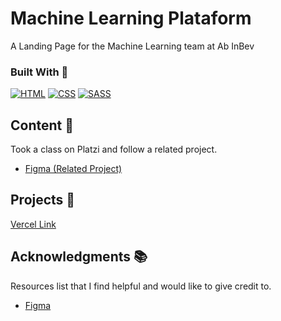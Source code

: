 # Machine Learning Plataform

A Landing Page for the Machine Learning team at Ab InBev

<!-- BUILD WITH -->

### Built With 🔑

[![HTML](https://img.shields.io/badge/HTML5-E34F26?style=for-the-badge&logo=html5&logoColor=white)](https://www.w3schools.com/whatis/whatis_html.asp)
[![CSS](https://img.shields.io/badge/CSS3-1572B6?style=for-the-badge&logo=css3&logoColor=white)](https://www.w3schools.com/whatis/whatis_css.asp)
[![SASS](https://img.shields.io/badge/SASS-1?style=for-the-badge&logo=SASS&logoColor=white)](https://www.w3schools.com/whatis/whatis_SASS.asp)

<!-- CONTENT -->

## Content 🚦

Took a class on Platzi and follow a related project.

- [Figma (Related Project)](<https://www.figma.com/file/Em1aDiIHmqozHpUAjsYhT7/Eco-Store-Mockups-(Copy)?type=design&node-id=0-1&mode=design&t=hYEUS1i5OEsXUzti-0>)
<!-- PROJECTS -->

## Projects 🚀

[Vercel Link](https://brothers-alpha.vercel.app/firstProject/)

<!-- ACKNOWLEDGMENTS -->

## Acknowledgments 📚

Resources list that I find helpful and would like to give credit to.

- [Figma](https://www.figma.com/file/74haWKkC7zMGhtRe9rp43A/AB-InBev?type=design&node-id=0-1&mode=design&t=euVRuZIIZxEOEgxS-0)

